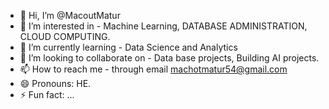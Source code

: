 - 👋 Hi, I’m @MacoutMatur
- 👀 I’m interested in - Machine Learning, DATABASE ADMINISTRATION, CLOUD COMPUTING.
- 🌱 I’m currently learning - Data Science and Analytics 
- 💞️ I’m looking to collaborate on - Data base projects, Building AI projects.
- 📫 How to reach me - through email machotmatur54@gmail.com
- 😄 Pronouns: HE.
- ⚡ Fun fact: ...

<!---
BenardMacoutMatur/BenardMacoutMatur is a ✨ special ✨ repository because its `README.md` (this file) appears on your GitHub profile.
You can click the Preview link to take a look at your changes.
--->
